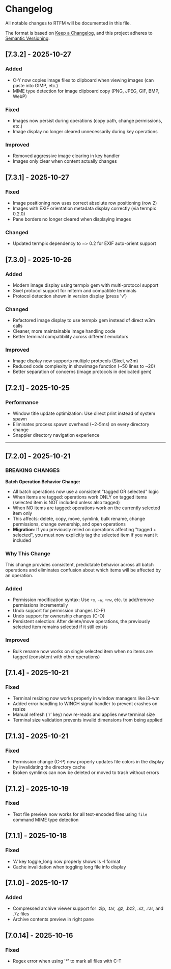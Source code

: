 # Changelog

All notable changes to RTFM will be documented in this file.

The format is based on [Keep a Changelog](https://keepachangelog.com/en/1.0.0/),
and this project adheres to [Semantic Versioning](https://semver.org/spec/v2.0.0.html).

## [7.3.2] - 2025-10-27

### Added
- C-Y now copies image files to clipboard when viewing images (can paste into GIMP, etc.)
- MIME type detection for image clipboard copy (PNG, JPEG, GIF, BMP, WebP)

### Fixed
- Images now persist during operations (copy path, change permissions, etc.)
- Image display no longer cleared unnecessarily during key operations

### Improved
- Removed aggressive image clearing in key handler
- Images only clear when content actually changes

## [7.3.1] - 2025-10-27

### Fixed
- Image positioning now uses correct absolute row positioning (row 2)
- Images with EXIF orientation metadata display correctly (via termpix 0.2.0)
- Pane borders no longer cleared when displaying images

### Changed
- Updated termpix dependency to ~> 0.2 for EXIF auto-orient support

## [7.3.0] - 2025-10-26

### Added
- Modern image display using termpix gem with multi-protocol support
- Sixel protocol support for mlterm and compatible terminals
- Protocol detection shown in version display (press 'v')

### Changed
- Refactored image display to use termpix gem instead of direct w3m calls
- Cleaner, more maintainable image handling code
- Better terminal compatibility across different emulators

### Improved
- Image display now supports multiple protocols (Sixel, w3m)
- Reduced code complexity in showimage function (~50 lines to ~20)
- Better separation of concerns (image protocols in dedicated gem)

## [7.2.1] - 2025-10-25

### Performance
- Window title update optimization: Use direct print instead of system spawn
- Eliminates process spawn overhead (~2-5ms) on every directory change
- Snappier directory navigation experience

---

## [7.2.0] - 2025-10-21

### BREAKING CHANGES
**Batch Operation Behavior Change:**
- All batch operations now use a consistent "tagged OR selected" logic
- When items are tagged: operations work ONLY on tagged items (selected item is NOT included unless also tagged)
- When NO items are tagged: operations work on the currently selected item only
- This affects: delete, copy, move, symlink, bulk rename, change permissions, change ownership, and open operations
- **Migration**: If you previously relied on operations affecting "tagged + selected", you must now explicitly tag the selected item if you want it included

### Why This Change
This change provides consistent, predictable behavior across all batch operations and eliminates confusion about which items will be affected by an operation.

### Added
- Permission modification syntax: Use `+x`, `-w`, `+rw`, etc. to add/remove permissions incrementally
- Undo support for permission changes (C-P)
- Undo support for ownership changes (C-O)
- Persistent selection: After delete/move operations, the previously selected item remains selected if it still exists

### Improved
- Bulk rename now works on single selected item when no items are tagged (consistent with other operations)

## [7.1.4] - 2025-10-21

### Fixed
- Terminal resizing now works properly in window managers like i3-wm
- Added error handling to WINCH signal handler to prevent crashes on resize
- Manual refresh ('r' key) now re-reads and applies new terminal size
- Terminal size validation prevents invalid dimensions from being applied

## [7.1.3] - 2025-10-21

### Fixed
- Permission change (C-P) now properly updates file colors in the display by invalidating the directory cache
- Broken symlinks can now be deleted or moved to trash without errors

## [7.1.2] - 2025-10-19

### Fixed
- Text file preview now works for all text-encoded files using `file` command MIME type detection

## [7.1.1] - 2025-10-18

### Fixed
- 'A' key toggle_long now properly shows ls -l format
- Cache invalidation when toggling long file info display

## [7.1.0] - 2025-10-17

### Added
- Compressed archive viewer support for .zip, .tar, .gz, .bz2, .xz, .rar, and .7z files
- Archive contents preview in right pane

## [7.0.14] - 2025-10-16

### Fixed
- Regex error when using '*' to mark all files with C-T
